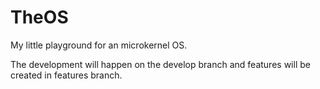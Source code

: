 TheOS
=====

My little playground for an microkernel OS.

The development will happen on the develop branch and features will be created in features branch.
